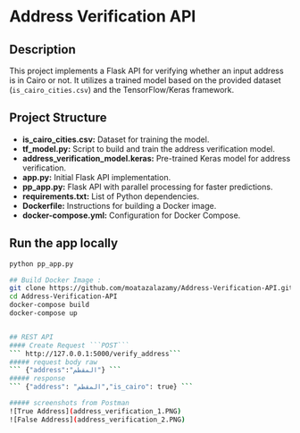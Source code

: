 # Address Verification API

## Description
This project implements a Flask API for verifying whether an input address is in Cairo or not. It utilizes a trained model based on the provided dataset (`is_cairo_cities.csv`) and the TensorFlow/Keras framework.

## Project Structure
- **is_cairo_cities.csv:** Dataset for training the model.
- **tf_model.py:** Script to build and train the address verification model.
- **address_verification_model.keras:** Pre-trained Keras model for address verification.
- **app.py:** Initial Flask API implementation.
- **pp_app.py:** Flask API with parallel processing for faster predictions.
- **requirements.txt:** List of Python dependencies.
- **Dockerfile:** Instructions for building a Docker image.
- **docker-compose.yml:** Configuration for Docker Compose.

## Run the app locally
```bash
python pp_app.py

## Build Docker Image :
git clone https://github.com/moatazalazamy/Address-Verification-API.git
cd Address-Verification-API
docker-compose build
docker-compose up


## REST API
#### Create Request ```POST```
``` http://127.0.0.1:5000/verify_address```
##### request body raw
``` {"address":"المقطم"} ```
##### response
``` {"address": "المقطم","is_cairo": true} ```

##### screenshots from Postman
![True Address](address_verification_1.PNG)
![False Address](address_verification_2.PNG)
